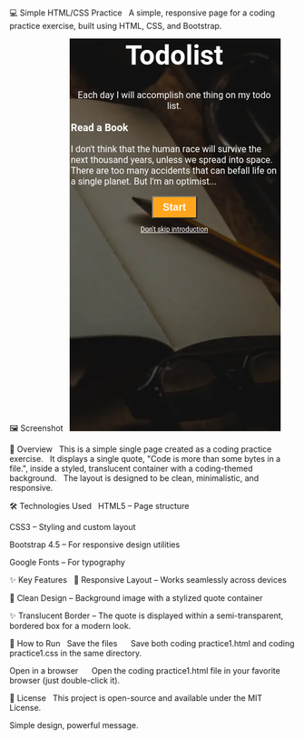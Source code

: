 💻 Simple HTML/CSS Practice  
A simple, responsive page for a coding practice exercise, built using HTML, CSS, and Bootstrap.

🖼️ Screenshot  
![Coding Practice Screenshot](./todo-list-v6.png)

📖 Overview  
This is a simple single page created as a coding practice exercise.  
It displays a single quote, "Code is more than some bytes in a file.", inside a styled, translucent container with a coding-themed background.  
The layout is designed to be clean, minimalistic, and responsive.

🛠️ Technologies Used  
HTML5 – Page structure  

CSS3 – Styling and custom layout  

Bootstrap 4.5 – For responsive design utilities  

Google Fonts – For typography  

✨ Key Features  
📱 Responsive Layout – Works seamlessly across devices  

🎨 Clean Design – Background image with a stylized quote container  

✨ Translucent Border – The quote is displayed within a semi-transparent, bordered box for a modern look.

🚀 How to Run  
Save the files  
   Save both coding practice1.html and coding practice1.css in the same directory.  

Open in a browser  
   Open the coding practice1.html file in your favorite browser (just double-click it).

📜 License  
This project is open-source and available under the MIT License.

Simple design, powerful message.
